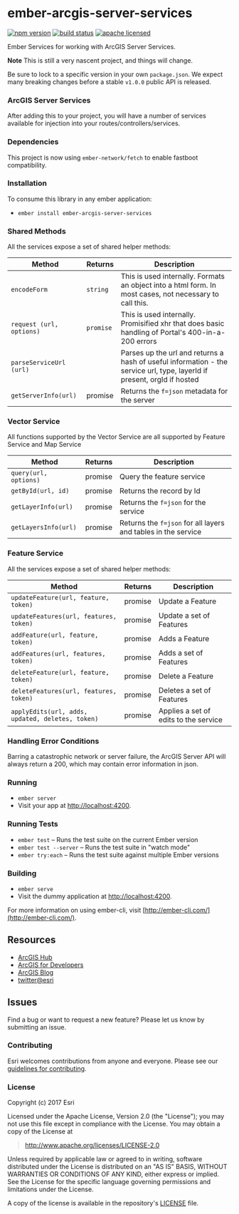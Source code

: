 # ember-arcgis-server-services

[![npm version][npm-img]][npm-url]
[![build status][travis-img]][travis-url]
[![apache licensed](https://img.shields.io/badge/license-Apache-green.svg?style=flat-square)](https://raw.githubusercontent.com/Esri/ember-arcgis-server-services/master/LICENSE)

[npm-img]: https://img.shields.io/npm/v/ember-arcgis-server-services.svg?style=flat-square
[npm-url]: https://www.npmjs.com/package/ember-arcgis-server-services
[travis-img]: https://img.shields.io/travis/Esri/ember-arcgis-server-services/master.svg?style=flat-square
[travis-url]: https://travis-ci.org/Esri/ember-arcgis-server-services


Ember Services for working with ArcGIS Server Services.

**Note**  This is still a very nascent project, and things will change.

Be sure to lock to a specific version in your own `package.json`. We expect many breaking changes before a stable `v1.0.0` public API is released.


### ArcGIS Server Services
After adding this to your project, you will have a number of services available for injection into your routes/controllers/services.

### Dependencies
This project is now using `ember-network/fetch` to enable fastboot compatibility.

### Installation
To consume this library in any ember application:
* `ember install ember-arcgis-server-services`

### Shared Methods
All the services expose a set of shared helper methods:

| Method |  Returns |Description |
| --- | --- | --- |
| `encodeForm` | `string` | This is used internally. Formats an object into a html form. In most cases, not necessary to call this.|
| `request (url, options)` | `promise` | This is used internally. Promisified xhr that does basic handling of Portal's 400-in-a-200 errors |
| `parseServiceUrl (url)` | | Parses up the url and returns a hash of useful information - the service url, type, layerId if present, orgId if hosted |
| `getServerInfo(url)` | promise | Returns the `f=json` metadata for the server |

### Vector Service
All functions supported by the Vector Service are all supported by Feature Service and Map Service

| Method |  Returns |Description |
| --- | --- | --- |
| `query(url, options)` | promise | Query the feature service |
| `getById(url, id)` | promise | Returns the record by Id |
| `getLayerInfo(url)` | promise | Returns the `f=json` for the service |
| `getLayersInfo(url)` | promise | Returns the `f=json` for all layers and tables in the service |

### Feature Service
All the services expose a set of shared helper methods:

| Method |  Returns |Description |
| --- | --- | --- |
| `updateFeature(url, feature, token)` | promise | Update a Feature |
| `updateFeatures(url, features, token)` | promise | Update a set of Features |
| `addFeature(url, feature, token)` | promise | Adds a Feature |
| `addFeatures(url, features, token)` | promise | Adds a set of Features |
| `deleteFeature(url, feature, token)` | promise | Delete a Feature |
| `deleteFeatures(url, features, token)` | promise | Deletes a set of Features |
| `applyEdits(url, adds, updated, deletes, token)` | promise | Applies a set of edits to the service |

### Handling Error Conditions
Barring a catastrophic network or server failure, the ArcGIS Server API will always return a 200, which may contain error information in json.

### Running

* `ember server`
* Visit your app at [http://localhost:4200](http://localhost:4200).

### Running Tests

* `ember test` – Runs the test suite on the current Ember version
* `ember test --server` – Runs the test suite in "watch mode"
* `ember try:each` – Runs the test suite against multiple Ember versions

### Building

* `ember serve`
* Visit the dummy application at [http://localhost:4200](http://localhost:4200).

For more information on using ember-cli, visit [http://ember-cli.com/](http://ember-cli.com/).

## Resources

* [ArcGIS Hub](http://doc.arcgis.com/en/hub/)
* [ArcGIS for Developers](https://developers.arcgis.com/)
* [ArcGIS Blog](http://blogs.esri.com/esri/arcgis/)
* [twitter@esri](http://twitter.com/esri)

## Issues

Find a bug or want to request a new feature?  Please let us know by submitting an issue.

### Contributing

Esri welcomes contributions from anyone and everyone. Please see our [guidelines for contributing](https://github.com/Esri/contributing/blob/master/CONTRIBUTING.md).

### License

Copyright (c) 2017 Esri

Licensed under the Apache License, Version 2.0 (the "License");
you may not use this file except in compliance with the License.
You may obtain a copy of the License at

> http://www.apache.org/licenses/LICENSE-2.0

Unless required by applicable law or agreed to in writing, software
distributed under the License is distributed on an "AS IS" BASIS,
WITHOUT WARRANTIES OR CONDITIONS OF ANY KIND, either express or implied.
See the License for the specific language governing permissions and
limitations under the License.

A copy of the license is available in the repository's [LICENSE](./LICENSE) file.
